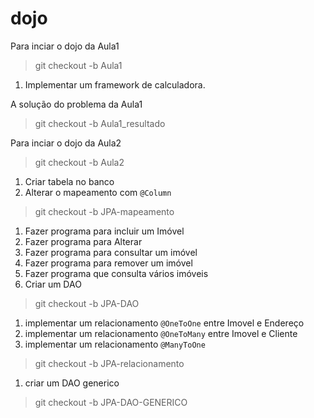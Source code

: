 # dojo


Para inciar o dojo da Aula1
>git checkout -b Aula1

1. Implementar um framework de calculadora.

A solução do problema da Aula1
>git checkout -b Aula1_resultado


Para inciar o dojo da Aula2
>git checkout -b Aula2

1. Criar tabela no banco
2. Alterar o mapeamento com `@Column`

>git checkout -b JPA-mapeamento

1. Fazer programa para incluir um Imóvel
2. Fazer programa para Alterar
3. Fazer programa para consultar um imóvel
4. Fazer programa para remover um imóvel
5. Fazer programa que consulta vários imóveis
6. Criar um DAO

>git checkout -b JPA-DAO

1. implementar um relacionamento ``@OneToOne`` entre Imovel e Endereço 
2. implementar um relacionamento ``@OneToMany`` entre Imovel e Cliente
3. implementar um relacionamento ``@ManyToOne`` 

>git checkout -b JPA-relacionamento
1. criar um DAO generico

>git checkout -b JPA-DAO-GENERICO

